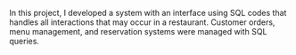 In this project, I developed a system with an interface using SQL codes that handles all interactions that may occur in a restaurant. Customer orders, menu management, and reservation systems were managed with SQL queries.
